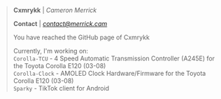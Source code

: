 > **Cxmrykk** | *Cameron Merrick*
>
> **Contact** | *[contact@merrick.cam](mailto:contact@merrick.cam)*
>
> You have reached the GitHub page of Cxmrykk
>
> Currently, I'm working on:<br>
> `Corolla-TCU` - 4 Speed Automatic Transmission Controller (A245E) for the Toyota Corolla E120 (03-08)<br>
> `Corolla-Clock` - AMOLED Clock Hardware/Firmware for the Toyota Corolla E120 (03-08)<br>
> `Sparky` - TikTok client for Android<br>
